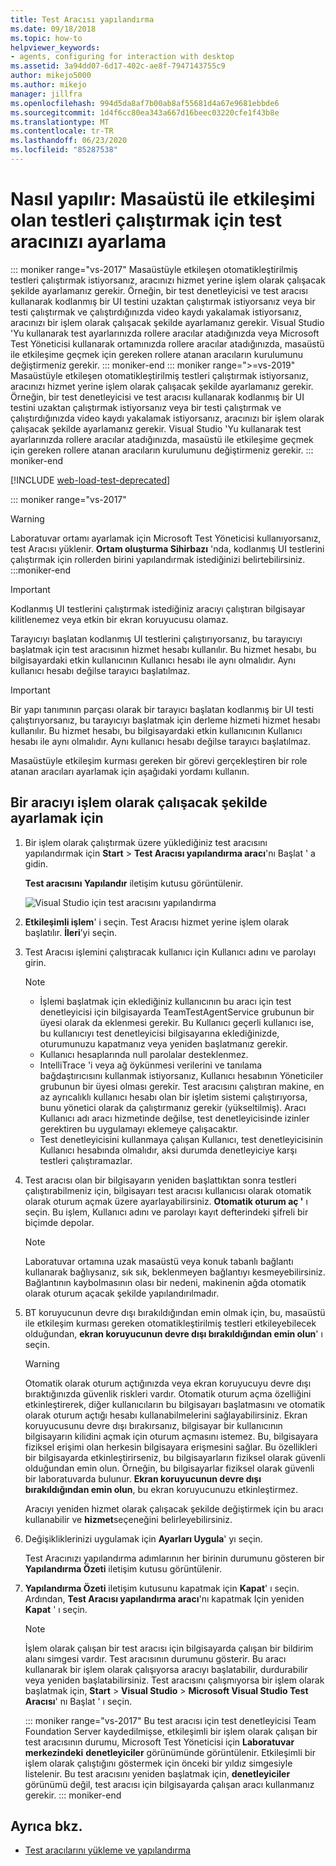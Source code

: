 ```yaml
---
title: Test Aracısı yapılandırma
ms.date: 09/18/2018
ms.topic: how-to
helpviewer_keywords:
- agents, configuring for interaction with desktop
ms.assetid: 3a94dd07-6d17-402c-ae8f-7947143755c9
author: mikejo5000
ms.author: mikejo
manager: jillfra
ms.openlocfilehash: 994d5da8af7b00ab8af55681d4a67e9681ebbde6
ms.sourcegitcommit: 1d4f6cc80ea343a667d16beec03220cfe1f43b8e
ms.translationtype: MT
ms.contentlocale: tr-TR
ms.lasthandoff: 06/23/2020
ms.locfileid: "85287538"
---
```

# <a name="how-to-set-up-your-test-agent-to-run-tests-that-interact-with-the-desktop"></a>Nasıl yapılır: Masaüstü ile etkileşimi olan testleri çalıştırmak için test aracınızı ayarlama

::: moniker range="vs-2017"
Masaüstüyle etkileşen otomatikleştirilmiş testleri çalıştırmak istiyorsanız, aracınızı hizmet yerine işlem olarak çalışacak şekilde ayarlamanız gerekir. Örneğin, bir test denetleyicisi ve test aracısı kullanarak kodlanmış bir UI testini uzaktan çalıştırmak istiyorsanız veya bir testi çalıştırmak ve çalıştırdığınızda video kaydı yakalamak istiyorsanız, aracınızı bir işlem olarak çalışacak şekilde ayarlamanız gerekir. Visual Studio 'Yu kullanarak test ayarlarınızda rollere aracılar atadığınızda veya Microsoft Test Yöneticisi kullanarak ortamınızda rollere aracılar atadığınızda, masaüstü ile etkileşime geçmek için gereken rollere atanan aracıların kurulumunu değiştirmeniz gerekir.
::: moniker-end
::: moniker range=">=vs-2019"
Masaüstüyle etkileşen otomatikleştirilmiş testleri çalıştırmak istiyorsanız, aracınızı hizmet yerine işlem olarak çalışacak şekilde ayarlamanız gerekir. Örneğin, bir test denetleyicisi ve test aracısı kullanarak kodlanmış bir UI testini uzaktan çalıştırmak istiyorsanız veya bir testi çalıştırmak ve çalıştırdığınızda video kaydı yakalamak istiyorsanız, aracınızı bir işlem olarak çalışacak şekilde ayarlamanız gerekir. Visual Studio 'Yu kullanarak test ayarlarınızda rollere aracılar atadığınızda, masaüstü ile etkileşime geçmek için gereken rollere atanan aracıların kurulumunu değiştirmeniz gerekir.
::: moniker-end

[!INCLUDE [web-load-test-deprecated](includes/web-load-test-deprecated.md)]

::: moniker range="vs-2017"
> [!WARNING]
> Laboratuvar ortamı ayarlamak için Microsoft Test Yöneticisi kullanıyorsanız, test Aracısı yüklenir. **Ortam oluşturma Sihirbazı** 'nda, kodlanmış UI testlerini çalıştırmak için rollerden birini yapılandırmak istediğinizi belirtebilirsiniz.
:::moniker-end

> [!IMPORTANT]
> Kodlanmış UI testlerini çalıştırmak istediğiniz aracıyı çalıştıran bilgisayar kilitlenemez veya etkin bir ekran koruyucusu olamaz.

Tarayıcıyı başlatan kodlanmış UI testlerini çalıştırıyorsanız, bu tarayıcıyı başlatmak için test aracısının hizmet hesabı kullanılır. Bu hizmet hesabı, bu bilgisayardaki etkin kullanıcının Kullanıcı hesabı ile aynı olmalıdır. Aynı kullanıcı hesabı değilse tarayıcı başlatılmaz.

> [!IMPORTANT]
> Bir yapı tanımının parçası olarak bir tarayıcı başlatan kodlanmış bir UI testi çalıştırıyorsanız, bu tarayıcıyı başlatmak için derleme hizmeti hizmet hesabı kullanılır. Bu hizmet hesabı, bu bilgisayardaki etkin kullanıcının Kullanıcı hesabı ile aynı olmalıdır. Aynı kullanıcı hesabı değilse tarayıcı başlatılmaz.

Masaüstüyle etkileşim kurması gereken bir görevi gerçekleştiren bir role atanan aracıları ayarlamak için aşağıdaki yordamı kullanın.

## <a name="to-set-up-an-agent-to-run-as-a-process"></a>Bir aracıyı işlem olarak çalışacak şekilde ayarlamak için

1. Bir işlem olarak çalıştırmak üzere yüklediğiniz test aracısını yapılandırmak için **Start**  >  **Test Aracısı yapılandırma aracı**'nı Başlat ' a gidin.

   **Test aracısını Yapılandır** iletişim kutusu görüntülenir.

   ![Visual Studio için test aracısını yapılandırma](media/configure-test-agent.png)

2. **Etkileşimli işlem**' i seçin. Test Aracısı hizmet yerine işlem olarak başlatılır. **İleri**’yi seçin.

3. Test Aracısı işlemini çalıştıracak kullanıcı için Kullanıcı adını ve parolayı girin.

   > [!NOTE]
   > - İşlemi başlatmak için eklediğiniz kullanıcının bu aracı için test denetleyicisi için bilgisayarda TeamTestAgentService grubunun bir üyesi olarak da eklenmesi gerekir. Bu Kullanıcı geçerli kullanıcı ise, bu kullanıcıyı test denetleyicisi bilgisayarına eklediğinizde, oturumunuzu kapatmanız veya yeniden başlatmanız gerekir.
   > - Kullanıcı hesaplarında null parolalar desteklenmez.
   > - IntelliTrace 'i veya ağ öykünmesi verilerini ve tanılama bağdaştırıcısını kullanmak istiyorsanız, Kullanıcı hesabının Yöneticiler grubunun bir üyesi olması gerekir. Test aracısını çalıştıran makine, en az ayrıcalıklı kullanıcı hesabı olan bir işletim sistemi çalıştırıyorsa, bunu yönetici olarak da çalıştırmanız gerekir (yükseltilmiş). Aracı Kullanıcı adı aracı hizmetinde değilse, test denetleyicisinde izinler gerektiren bu uygulamayı eklemeye çalışacaktır.
   > - Test denetleyicisini kullanmaya çalışan Kullanıcı, test denetleyicisinin Kullanıcı hesabında olmalıdır, aksi durumda denetleyiciye karşı testleri çalıştıramazlar.

4. Test aracısı olan bir bilgisayarın yeniden başlattıktan sonra testleri çalıştırabilmeniz için, bilgisayarı test aracısı kullanıcısı olarak otomatik olarak oturum açmak üzere ayarlayabilirsiniz. **Otomatik oturum aç '** ı seçin. Bu işlem, Kullanıcı adını ve parolayı kayıt defterindeki şifreli bir biçimde depolar.

   > [!NOTE]
   > Laboratuvar ortamına uzak masaüstü veya konuk tabanlı bağlantı kullanarak bağlıysanız, sık sık, beklenmeyen bağlantıyı kesmeyebilirsiniz. Bağlantının kaybolmasının olası bir nedeni, makinenin ağda otomatik olarak oturum açacak şekilde yapılandırılmadır.

5. BT koruyucunun devre dışı bırakıldığından emin olmak için, bu, masaüstü ile etkileşim kurması gereken otomatikleştirilmiş testleri etkileyebilecek olduğundan, **ekran koruyucunun devre dışı bırakıldığından emin olun**' ı seçin.

   > [!WARNING]
   > Otomatik olarak oturum açtığınızda veya ekran koruyucuyu devre dışı bıraktığınızda güvenlik riskleri vardır. Otomatik oturum açma özelliğini etkinleştirerek, diğer kullanıcıların bu bilgisayarı başlatmasını ve otomatik olarak oturum açtığı hesabı kullanabilmelerini sağlayabilirsiniz. Ekran koruyucusunu devre dışı bırakırsanız, bilgisayar bir kullanıcının bilgisayarın kilidini açmak için oturum açmasını istemez. Bu, bilgisayara fiziksel erişimi olan herkesin bilgisayara erişmesini sağlar. Bu özellikleri bir bilgisayarda etkinleştirirseniz, bu bilgisayarların fiziksel olarak güvenli olduğundan emin olun. Örneğin, bu bilgisayarlar fiziksel olarak güvenli bir laboratuvarda bulunur. **Ekran koruyucunun devre dışı bırakıldığından emin olun**, bu ekran koruyucunuzu etkinleştirmez.

   Aracıyı yeniden hizmet olarak çalışacak şekilde değiştirmek için bu aracı kullanabilir ve **hizmet**seçeneğini belirleyebilirsiniz.

6. Değişikliklerinizi uygulamak için **Ayarları Uygula**' yı seçin.

   Test Aracınızı yapılandırma adımlarının her birinin durumunu gösteren bir **Yapılandırma Özeti** iletişim kutusu görüntülenir.

7. **Yapılandırma Özeti** iletişim kutusunu kapatmak için **Kapat**' ı seçin. Ardından, **Test Aracısı yapılandırma aracı**'nı kapatmak Için yeniden **Kapat** ' ı seçin.

   > [!NOTE]
   > İşlem olarak çalışan bir test aracısı için bilgisayarda çalışan bir bildirim alanı simgesi vardır. Test aracısının durumunu gösterir. Bu aracı kullanarak bir işlem olarak çalışıyorsa aracıyı başlatabilir, durdurabilir veya yeniden başlatabilirsiniz. Test aracısını çalışmıyorsa bir işlem olarak başlatmak için, **Start**  >  **Visual Studio**  >  **Microsoft Visual Studio Test Aracısı**' nı Başlat ' ı seçin.

   ::: moniker range="vs-2017"
   Bu test aracısı için test denetleyicisi Team Foundation Server kaydedilmişse, etkileşimli bir işlem olarak çalışan bir test aracısının durumu, Microsoft Test Yöneticisi için **Laboratuvar merkezindeki** **denetleyiciler** görünümünde görüntülenir. Etkileşimli bir işlem olarak çalıştığını göstermek için önceki bir yıldız simgesiyle listelenir. Bu test aracısını yeniden başlatmak için, **denetleyiciler** görünümü değil, test aracısı için bilgisayarda çalışan aracı kullanmanız gerekir.
   ::: moniker-end

## <a name="see-also"></a>Ayrıca bkz.

- [Test aracılarını yükleme ve yapılandırma](../test/lab-management/install-configure-test-agents.md)
